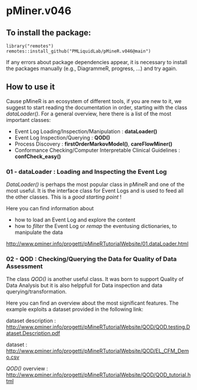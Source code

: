 # pMiner.v046

## To install the package: 
  
```
library("remotes")
remotes::install_github("PMLiquidLab/pMineR.v046@main") 
```

If any errors about package dependencies appear, it is necessary to install the packages manually (e.g., DiagrammeR, progress, ...) and try again.

## How to use it

Cause pMineR is an ecosystem of different tools, if you are new to it, we suggest to start reading the documentation in order, starting with the class *dataLoader()*. For a general overview, here there is a list of the most important classes:

* Event Log Loading/Inspection/Manipulation : **dataLoader()**
* Event Log Inspection/Querying : **QOD()**
* Process Discovery : **firstOrderMarkovModel()**, **careFlowMiner()**
* Conformance Checking/Computer Interpretable Clinical Guidelines : **confCheck_easy()**


### 01 - dataLoader : Loading and Inspecting the Event Log

*DataLoader()* is perhaps the most popular class in pMineR and one of the most useful. It is the interface class for Event Logs and is used to feed all the other classes. This is a *good starting point* !

Here you can find information about

* how to load an Event Log and explore the content
* how to *filter* the Event Log or *remap* the eventusing dictionaries, to manipulate the data


http://www.pminer.info/progetti/pMineRTutorialWebsite/01.dataLoader.html


### 02 - QOD : Checking/Querying the Data for Quality of Data Assessment

The class *QOD()* is another useful class. It was born to support Quality of Data Analysis but it is also helppfull for Data inspection and data querying/transformation.

Here you can find an overview about the most significant features. The example exploits a dataset provided in the following link:

dataset description : http://www.pminer.info/progetti/pMineRTutorialWebsite/QOD/QOD.testing.Dataset.Description.pdf

dataset : http://www.pminer.info/progetti/pMineRTutorialWebsite/QOD/EL_CFM_Demo.csv

*QOD()* overview : http://www.pminer.info/progetti/pMineRTutorialWebsite/QOD/QOD_tutorial.html



